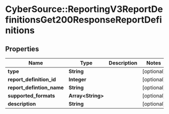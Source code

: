 # CyberSource::ReportingV3ReportDefinitionsGet200ResponseReportDefinitions

## Properties
Name | Type | Description | Notes
------------ | ------------- | ------------- | -------------
**type** | **String** |  | [optional] 
**report_definition_id** | **Integer** |  | [optional] 
**report_defintion_name** | **String** |  | [optional] 
**supported_formats** | **Array&lt;String&gt;** |  | [optional] 
**description** | **String** |  | [optional] 


